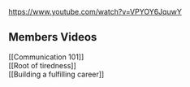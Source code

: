 https://www.youtube.com/watch?v=VPYOY6JquwY  

## Members Videos
[[Communication 101]]  
[[Root of tiredness]]  
[[Building a fulfilling career]]  
